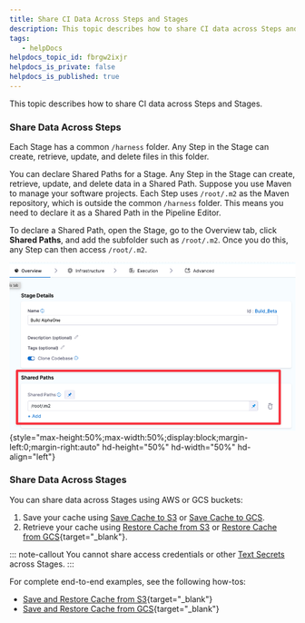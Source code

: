 ```yaml
---
title: Share CI Data Across Steps and Stages
description: This topic describes how to share CI data across Steps and Stages. Share Data Across Steps. Each Stage has a common /harness folder. Any Step in the Stage can create, retrieve, update, and delete fil…
tags: 
   - helpDocs
helpdocs_topic_id: fbrgw2ixjr
helpdocs_is_private: false
helpdocs_is_published: true
---
```


This topic describes how to share CI data across Steps and Stages.

### Share Data Across Steps

Each Stage has a common `/harness` folder. Any Step in the Stage can
create, retrieve, update, and delete files in this folder.

You can declare Shared Paths for a Stage. Any Step in the Stage can
create, retrieve, update, and delete data in a Shared Path. Suppose you
use Maven to manage your software projects. Each Step uses `/root/.m2`
as the Maven repository, which is outside the common `/harness` folder.
This means you need to declare it as a Shared Path in the Pipeline
Editor.

To declare a Shared Path, open the Stage, go to the Overview tab, click
**Shared Paths**, and add the subfolder such as `/root/.m2`. Once you do
this, any Step can then access `/root/.m2`.

![](./static/share-ci-data-across-steps-and-stages-01.png){style="max-height:50%;max-width:50%;display:block;margin-left:0;margin-right:auto"
hd-height="50%" hd-width="50%" hd-align="left"}

### Share Data Across Stages

You can share data across Stages using AWS or GCS buckets:

1.  Save your cache using [Save Cache to
    S3](https://ngdocs.harness.io/article/qtvjvrp9sn) or [Save Cache to
    GCS](https://ngdocs.harness.io/article/11nzeuntrz).
2.  Retrieve your cache using [Restore Cache from
    S3](https://ngdocs.harness.io/article/zlpx6lli6d) or [Restore Cache
    from
    GCS](https://ngdocs.harness.io/article/e2o4sektz1){target="_blank"}.

::: note-callout
You cannot share access credentials or other [Text
Secrets](https://ngdocs.harness.io/article/osfw70e59c-add-use-text-secrets)
across Stages.
:::

For complete end-to-end examples, see the following how-tos:

-   [Save and Restore Cache from
    S3](https://ngdocs.harness.io/article/qibyllcmza){target="_blank"}
-   [Save and Restore Cache from
    GCS](https://ngdocs.harness.io/article/v0agy0hlyj){target="_blank"}
